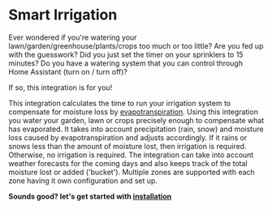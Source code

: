 # Smart Irrigation

Ever wondered if you're watering your lawn/garden/greenhouse/plants/crops too much or too little?
Are you fed up with the guesswork? Did you just set the timer on your sprinklers to 15 minutes?
Do you have a watering system that you can control through Home Assistant (turn on / turn off)?

If so, this integration is for you!

This integration calculates the time to run your irrigation system to compensate for moisture loss by [evapotranspiration](https://en.wikipedia.org/wiki/Evapotranspiration). Using this integration you water your garden, lawn or crops precisely enough to compensate what has evaporated. It takes into account precipitation (rain, snow) and moisture loss caused by evapotranspiration and adjusts accordingly.
If it rains or snows less than the amount of moisture lost, then irrigation is required. Otherwise, no irrigation is required.
The integration can take into account weather forecasts for the coming days and also keeps track of the total moisture lost or added ('bucket').
Multiple zones are supported with each zone having it own configuration and set up.

**Sounds good? let's get started with [installation](installation.md)**
